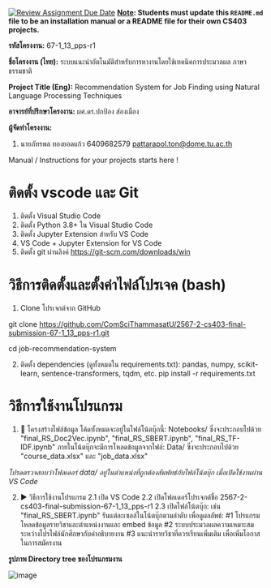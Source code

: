 [![Review Assignment Due Date](https://classroom.github.com/assets/deadline-readme-button-22041afd0340ce965d47ae6ef1cefeee28c7c493a6346c4f15d667ab976d596c.svg)](https://classroom.github.com/a/w8H8oomW)
**<ins>Note</ins>: Students must update this `README.md` file to be an installation manual or a README file for their own CS403 projects.**

**รหัสโครงงาน:** 67-1_13_pps-r1

**ชื่อโครงงาน (ไทย):** ระบบแนะนำอัตโนมัติสำหรับการหางานโดยใช้เทคนิคการประมวลผล
 ภาษาธรรมชาติ 

**Project Title (Eng):** Recommendation System for Job Finding using Natural Language 
Processing Techniques

**อาจารย์ที่ปรึกษาโครงงาน:** ผศ.ดร.ปกป้อง ส่องเมือง

**ผู้จัดทำโครงงาน:**
1. นายภัทรพล ทองยอดแก้ว  6409682579  pattarapol.ton@dome.tu.ac.th
   
Manual / Instructions for your projects starts here !
#  ติดตั้ง vscode และ Git
   1. ติดตั้ง Visual Studio Code
   2. ติดตั้ง Python 3.8+ ใน Visual Studio Code
   3. ติดตั้ง Jupyter Extension สำหรับ VS Code
   4. VS Code + Jupyter Extension for VS Code
   5. ติดตั้ง git ผ่านลิงค์ https://git-scm.com/downloads/win
#  วิธีการติดตั้งและตั้งค่าไฟล์โปรเจค (bash)
1. Clone โปรเจกต์จาก GitHub

git clone https://github.com/ComSciThammasatU/2567-2-cs403-final-submission-67-1_13_pps-r1.git

cd job-recommendation-system
      
2. ติดตั้ง dependencies (ดูทั้งหมดใน requirements.txt): pandas, numpy, scikit-learn, sentence-transformers, tqdm, etc.
      pip install -r requirements.txt
      
# วิธีการใช้งานโปรแกรม
1. 📁 โครงสร้างไฟล์ข้อมูล
โค้ดทั้งหมดจะอยู่ในไฟล์โน้ตบุ๊กนี้: Notebooks/ ซึ่งจะประกอบไปด้วย "final_RS_Doc2Vec.ipynb", "final_RS_SBERT.ipynb", "final_RS_TF-IDF.ipynb"
ภายในโน้ตบุ๊กจะมีการโหลดข้อมูลจากไฟล์: Data/ ซึ่งจะประกอบไปด้วย "course_data.xlsx" และ "job_data.xlsx"

*โปรดตรวจสอบว่าโฟลเดอร์ data/ อยู่ในตำแหน่งที่ถูกต้องสัมพัทธ์กับไฟล์โน้ตบุ๊ก เมื่อเปิดใช้งานผ่าน VS Code*

2. ▶️ วิธีการใช้งานโปรแกรม
2.1 เปิด VS Code
2.2 เปิดโฟลเดอร์โปรเจกต์ชื่อ 2567-2-cs403-final-submission-67-1_13_pps-r1
2.3 เปิดไฟล์โน้ตบุ๊ก: เช่น "final_RS_SBERT.ipynb"
   รันแต่ละเซลล์ในโน้ตบุ๊กตามลำดับ เพื่อดูผลลัพธ์:
   #1 โปรแกรมโหลดข้อมูลรายวิชาและตำแหน่งงานและ embed ข้อมูล
   #2 ระบบประมวลผลความเหมาะสมระหว่างโปรไฟล์นักศึกษากับคำอธิบายงาน
   #3 แนะนำรายวิชาที่ควรเรียนเพิ่มเติม เพื่อเพิ่มโอกาสในการสมัครงาน

**รูปภาพ Directory tree ของโปรแกรมงาน**

![image](https://github.com/user-attachments/assets/451d3047-07fa-4e3b-85df-bf521aa3143e)

